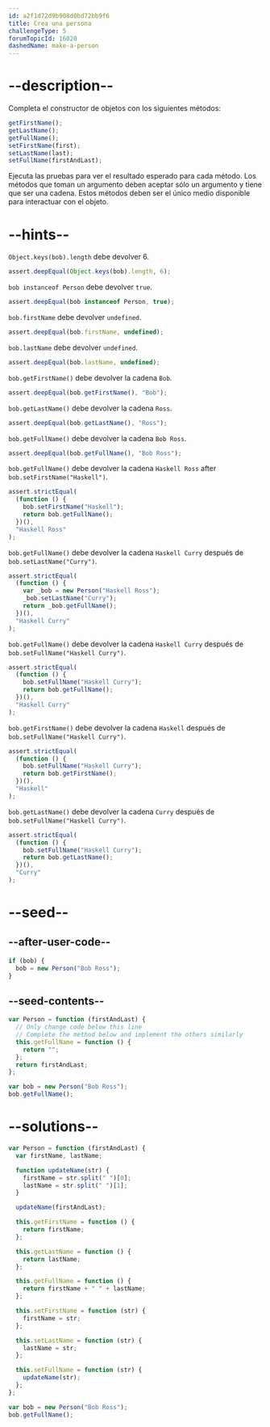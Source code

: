 ```yaml
---
id: a2f1d72d9b908d0bd72bb9f6
title: Crea una persona
challengeType: 5
forumTopicId: 16020
dashedName: make-a-person
---
```


# --description--

Completa el constructor de objetos con los siguientes métodos:

```js
getFirstName();
getLastName();
getFullName();
setFirstName(first);
setLastName(last);
setFullName(firstAndLast);
```

Ejecuta las pruebas para ver el resultado esperado para cada método. Los métodos que toman un argumento deben aceptar sólo un argumento y tiene que ser una cadena. Estos métodos deben ser el único medio disponible para interactuar con el objeto.

# --hints--

`Object.keys(bob).length` debe devolver 6.

```js
assert.deepEqual(Object.keys(bob).length, 6);
```

`bob instanceof Person` debe devolver `true`.

```js
assert.deepEqual(bob instanceof Person, true);
```

`bob.firstName` debe devolver `undefined`.

```js
assert.deepEqual(bob.firstName, undefined);
```

`bob.lastName` debe devolver `undefined`.

```js
assert.deepEqual(bob.lastName, undefined);
```

`bob.getFirstName()` debe devolver la cadena `Bob`.

```js
assert.deepEqual(bob.getFirstName(), "Bob");
```

`bob.getLastName()` debe devolver la cadena `Ross`.

```js
assert.deepEqual(bob.getLastName(), "Ross");
```

`bob.getFullName()` debe devolver la cadena `Bob Ross`.

```js
assert.deepEqual(bob.getFullName(), "Bob Ross");
```

`bob.getFullName()` debe devolver la cadena `Haskell Ross` after `bob.setFirstName("Haskell")`.

```js
assert.strictEqual(
  (function () {
    bob.setFirstName("Haskell");
    return bob.getFullName();
  })(),
  "Haskell Ross"
);
```

`bob.getFullName()` debe devolver la cadena `Haskell Curry` después de `bob.setLastName("Curry")`.

```js
assert.strictEqual(
  (function () {
    var _bob = new Person("Haskell Ross");
    _bob.setLastName("Curry");
    return _bob.getFullName();
  })(),
  "Haskell Curry"
);
```

`bob.getFullName()` debe devolver la cadena `Haskell Curry` después de `bob.setFullName("Haskell Curry")`.

```js
assert.strictEqual(
  (function () {
    bob.setFullName("Haskell Curry");
    return bob.getFullName();
  })(),
  "Haskell Curry"
);
```

`bob.getFirstName()` debe devolver la cadena `Haskell` después de `bob.setFullName("Haskell Curry")`.

```js
assert.strictEqual(
  (function () {
    bob.setFullName("Haskell Curry");
    return bob.getFirstName();
  })(),
  "Haskell"
);
```

`bob.getLastName()` debe devolver la cadena `Curry` después de `bob.setFullName("Haskell Curry")`.

```js
assert.strictEqual(
  (function () {
    bob.setFullName("Haskell Curry");
    return bob.getLastName();
  })(),
  "Curry"
);
```

# --seed--

## --after-user-code--

```js
if (bob) {
  bob = new Person("Bob Ross");
}
```

## --seed-contents--

```js
var Person = function (firstAndLast) {
  // Only change code below this line
  // Complete the method below and implement the others similarly
  this.getFullName = function () {
    return "";
  };
  return firstAndLast;
};

var bob = new Person("Bob Ross");
bob.getFullName();
```

# --solutions--

```js
var Person = function (firstAndLast) {
  var firstName, lastName;

  function updateName(str) {
    firstName = str.split(" ")[0];
    lastName = str.split(" ")[1];
  }

  updateName(firstAndLast);

  this.getFirstName = function () {
    return firstName;
  };

  this.getLastName = function () {
    return lastName;
  };

  this.getFullName = function () {
    return firstName + " " + lastName;
  };

  this.setFirstName = function (str) {
    firstName = str;
  };

  this.setLastName = function (str) {
    lastName = str;
  };

  this.setFullName = function (str) {
    updateName(str);
  };
};

var bob = new Person("Bob Ross");
bob.getFullName();
```
